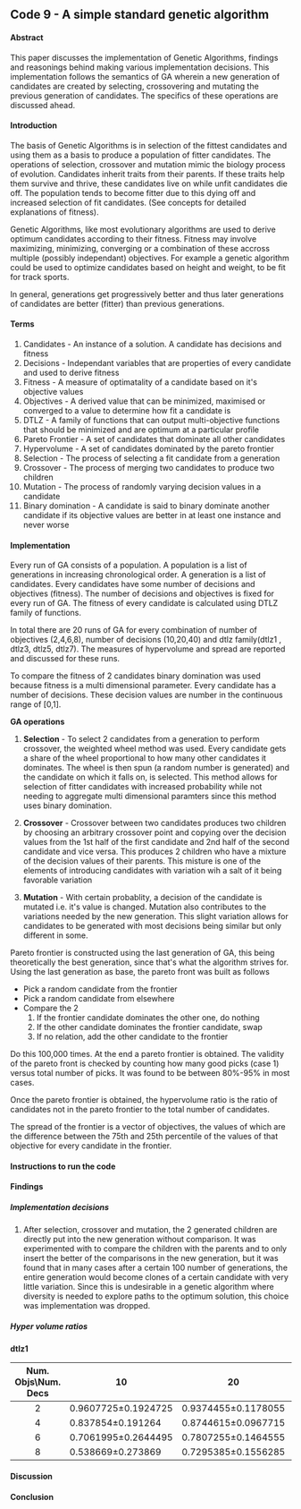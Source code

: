 ## Code 9 - A simple standard genetic algorithm

#### Abstract
This paper discusses the implementation of Genetic Algorithms, findings and reasonings behind making various implementation decisions. This implementation follows the semantics of GA wherein a new generation of candidates are created by selecting, crossovering and mutating the previous generation of candidates. The specifics of these operations are discussed ahead.

#### Introduction
The basis of Genetic Algorithms is in selection of the fittest candidates and using them as a basis to produce a population of fitter candidates. The operations of selection, crossover and mutation mimic the biology process of evolution. Candidates inherit traits from their parents. If these traits help them survive and thrive, these candidates live on while unfit candidates die off. The population tends to become fitter due to this dying off and increased selection of fit candidates. (See concepts for detailed explanations of fitness).

Genetic Algorithms, like most evolutionary algorithms are used to derive optimum candidates according to their fitness. Fitness may involve maximizing, minimizing, converging or a combination of these accross multiple (possibly independant) objectives. For example a genetic algorithm could be used to optimize candidates based on height and weight, to be fit for track sports.

In general, generations get progressively better and thus later generations of candidates are better (fitter) than previous generations. 

#### Terms
1. Candidates - An instance of a solution. A candidate has decisions and fitness
2. Decisions - Independant variables that are properties of every candidate and used to derive fitness
3. Fitness - A measure of optimatality of a candidate based on it's objective values
4. Objectives - A derived value that can be minimized, maximised or converged to a value to determine how fit a candidate is
5. DTLZ - A family of functions that can output multi-objective functions that should be minimized and are optimum at a particular profile
6. Pareto Frontier - A set of candidates that dominate all other candidates
7. Hypervolume - A set of candidates dominated by the pareto frontier
8. Selection - The process of selecting a fit candidate from a generation
9. Crossover - The process of merging two candidates to produce two children
10. Mutation - The process of randomly varying decision values in a candidate
11. Binary domination - A candidate is said to binary dominate another candidate if its objective values are better in at least one instance and never worse

#### Implementation
Every run of GA consists of a population. A population is a list of generations in increasing chronological order. A generation is a list of candidates. Every candidates have some number of decisions and objectives (fitness). The number of decisions and objectives is fixed for every run of GA. The fitness of every candidate is calculated using DTLZ family of functions.

In total there are 20 runs of GA for every combination of number of objectives (2,4,6,8), number of decisions (10,20,40) and dtlz family(dtlz1 , dtlz3, dtlz5, dtlz7). The measures of hypervolume and spread are reported and discussed for these runs.

To compare the fitness of 2 candidates binary domination was used because fitness is a multi dimensional parameter. Every candidate has a number of decisions. These decision values are number in the continuous range of [0,1].

**GA operations**
1. **Selection** - To select 2 candidates from a generation to perform crossover, the weighted wheel method was used. Every candidate gets a share of the wheel proportional to how many other candidates it dominates. The wheel is then spun (a random number is generated) and the candidate on which it falls on, is selected. This method allows for selection of fitter candidates with increased probability while not needing to aggregate multi dimensional paramters since this method uses binary domination.  

2. **Crossover** - Crossover between two candidates produces two children by choosing an arbitrary crossover point and copying over the decision values from the 1st half of the first candidate and 2nd half of the second candidate and vice versa. This produces 2 children who have a mixture of the decision values of their parents. This misture is one of the elements of introducing candidates with variation wih a salt of it being favorable variation

3. **Mutation** - With certain probablity, a decision of the candidate is mutated i.e. it's value is changed. Mutation also contributes to the variations needed by the new generation. This slight variation allows for candidates to be generated with most decisions being similar but only different in some.

Pareto frontier is constructed using the last generation of GA, this being theoretically the best generation, since that's what the algorithm strives for. Using the last generation as base, the pareto front was built as follows
* Pick a random candidate from the frontier
* Pick a random candidate from elsewhere
* Compare the 2  
  1. If the frontier candidate dominates the other one, do nothing
  2. If the other candidate dominates the frontier candidate, swap
  3. If no relation, add the other candidate to the frontier

Do this 100,000 times. At the end a pareto frontier is obtained. The validity of the pareto front is checked by counting how many good picks (case 1) versus total number of picks. It was found to be between 80%-95% in most cases.

Once the pareto frontier is obtained, the hypervolume ratio is the ratio of candidates not in the pareto frontier to the total number of candidates.

The spread of the frontier is a vector of objectives, the values of which are the difference between the 75th and 25th percentile of the values of that objective for every candidate in the frontier.

#### Instructions to run the code

#### Findings

##### Implementation decisions
1. After selection, crossover and mutation, the 2 generated children are directly put into the new generation without comparison. It was experimented with to compare the children with the parents and to only insert the better of the comparisons in the new generation, but it was found that in many cases after a certain 100 number of generations, the entire generation would become clones of a certain candidate with very little variation. Since this is undesirable in a genetic algorithm where diversity is needed to explore paths to the optimum solution, this choice was implementation was dropped.

##### Hyper volume ratios

**dtlz1**

|Num. Objs\Num. Decs|10|20|40|
|:---:|---|---|---|
|2|0.9607725±0.1924725|0.9374455±0.1178055|0.9324275±0.0594975|
|4|0.837854±0.191264|0.8744615±0.0967715|0.8004585±0.473998
|6|0.7061995±0.2644495|0.7807255±0.1464555
|8|0.538669±0.273869|0.7295385±0.1556285


#### Discussion

#### Conclusion